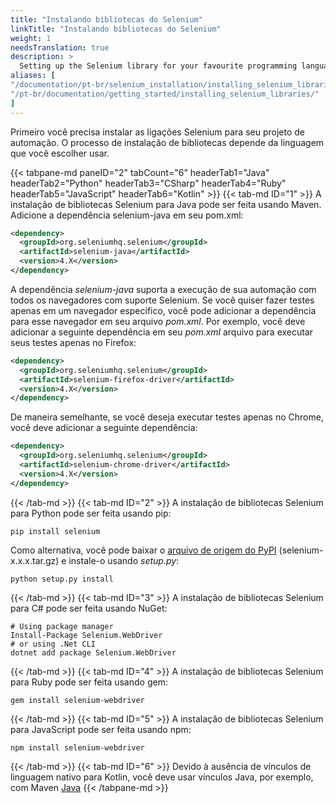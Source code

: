 ```yaml
---
title: "Instalando bibliotecas do Selenium"
linkTitle: "Instalando bibliotecas do Selenium"
weight: 1
needsTranslation: true
description: >
  Setting up the Selenium library for your favourite programming language.
aliases: [
"/documentation/pt-br/selenium_installation/installing_selenium_libraries/",
"/pt-br/documentation/getting_started/installing_selenium_libraries/"
]
---
```


Primeiro você precisa instalar as ligações Selenium para seu projeto de automação.
O processo de instalação de bibliotecas depende da linguagem que você escolher usar.

{{< tabpane-md  paneID="2" tabCount="6" headerTab1="Java" headerTab2="Python" headerTab3="CSharp" headerTab4="Ruby" headerTab5="JavaScript" headerTab6="Kotlin" >}}
{{< tab-md ID="1" >}}
A instalação de bibliotecas Selenium para Java pode ser feita usando Maven.
Adicione a dependência selenium-java em seu pom.xml:

```xml
<dependency>
  <groupId>org.seleniumhq.selenium</groupId>
  <artifactId>selenium-java</artifactId>
  <version>4.X</version>
</dependency>
```

A dependência _selenium-java_ suporta a execução de sua automação com todos os navegadores
com suporte Selenium. Se você quiser fazer testes
apenas em um navegador específico, você pode adicionar a dependência para esse navegador
em seu arquivo _pom.xml_.
Por exemplo, você deve adicionar a seguinte dependência em seu _pom.xml_
arquivo para executar seus testes apenas no Firefox:

```xml
<dependency>
  <groupId>org.seleniumhq.selenium</groupId>
  <artifactId>selenium-firefox-driver</artifactId>
  <version>4.X</version>
</dependency>
```

De maneira semelhante, se você deseja executar testes apenas no Chrome,
você deve adicionar a seguinte dependência:

```xml
<dependency>
  <groupId>org.seleniumhq.selenium</groupId>
  <artifactId>selenium-chrome-driver</artifactId>
  <version>4.X</version>
</dependency>
```
{{< /tab-md >}}
{{< tab-md ID="2" >}}
A instalação de bibliotecas Selenium para Python pode ser feita usando pip:

```shell
pip install selenium
```

Como alternativa, você pode baixar o [arquivo de origem do PyPI](https://pypi.org/project/selenium/#files)
(selenium-x.x.x.tar.gz) e instale-o usando _setup.py_:

```shell
python setup.py install
```

{{< /tab-md >}}
{{< tab-md ID="3" >}}
A instalação de bibliotecas Selenium para C# pode ser feita usando NuGet:

```shell
# Using package manager
Install-Package Selenium.WebDriver
# or using .Net CLI
dotnet add package Selenium.WebDriver
```

{{< /tab-md >}}
{{< tab-md ID="4" >}}
A instalação de bibliotecas Selenium para Ruby pode ser feita usando gem:

```shell
gem install selenium-webdriver
```

{{< /tab-md >}}
{{< tab-md ID="5" >}}
A instalação de bibliotecas Selenium para JavaScript pode ser feita usando npm:

```shell
npm install selenium-webdriver
```
{{< /tab-md >}}
{{< tab-md ID="6" >}}
Devido à ausência de vínculos de linguagem nativo para Kotlin, você deve usar vínculos Java, por exemplo, com Maven [Java](#java)
{{< /tabpane-md >}}
